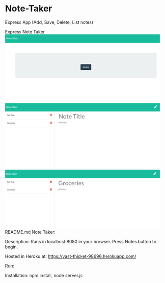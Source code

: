 # Note-Taker
Express App (Add, Save, Delete, List notes)

Express Note Taker
![](slide1.PNG)
![](slide2.PNG)
![](slide3.PNG)
README.md
Note Taker:

Description: Runs in localhost:8080 in your browser. Press Notes button to begin.

Hosted in Heroku at: https://vast-thicket-98696.herokuapp.com/ 

Run: 

Installation: npm install, node server.js
